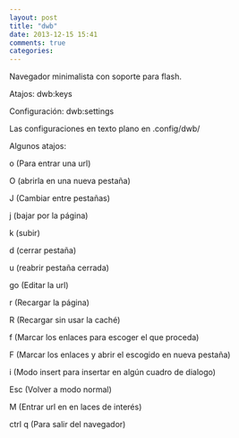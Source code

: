 ```yaml
---
layout: post
title: "dwb"
date: 2013-12-15 15:41
comments: true
categories: 
---
```

Navegador minimalista con soporte para flash.

Atajos: dwb:keys

Configuración: dwb:settings

Las configuraciones en texto plano en .config/dwb/

Algunos atajos:

o (Para entrar una url)

O (abrirla en una nueva pestaña)

J (Cambiar entre pestañas)

j (bajar por la página)

k (subir)

d (cerrar pestaña)

u (reabrir pestaña cerrada)

go (Editar la url)

r (Recargar la página)

R (Recargar sin usar la caché)

f (Marcar los enlaces para escoger el que proceda)

F (Marcar los enlaces y abrir el escogido en nueva pestaña)

i (Modo insert para insertar en algún cuadro de dialogo)

Esc (Volver a modo normal)

M (Entrar url en en laces de interés)

ctrl q (Para salir del navegador)


